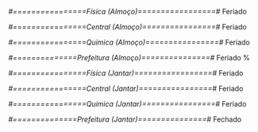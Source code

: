 
*#================Física (Almoço)=================#*
Feriado


*#================Central (Almoço)================#*
Feriado

*#================Química (Almoço)================#*
Feriado

*#==============Prefeitura (Almoço)===============#*
Feriado
%

*#================Física (Jantar)=================#*
Feriado


*#================Central (Jantar)================#*
Feriado

*#================Química (Jantar)================#*
Feriado

*#==============Prefeitura (Jantar)===============#*
Fechado
